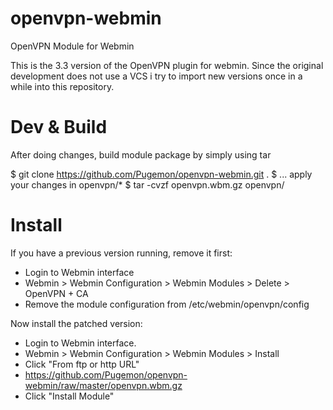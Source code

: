 # openvpn-webmin
OpenVPN Module for Webmin

This is the 3.3 version of the OpenVPN plugin for webmin.
Since the original development does not use a VCS i try to import new versions once in a while into this repository.

# Dev & Build

After doing changes, build module package by simply using tar

$ git clone https://github.com/Pugemon/openvpn-webmin.git .
$ ... apply your changes in openvpn/*
$ tar -cvzf openvpn.wbm.gz openvpn/

# Install

If you have a previous version running, remove it first:

- Login to Webmin interface
- Webmin > Webmin Configuration > Webmin Modules > Delete > OpenVPN + CA
- Remove the module configuration from /etc/webmin/openvpn/config

Now install the patched version:

- Login to Webmin interface.
- Webmin > Webmin Configuration > Webmin Modules > Install
- Click "From ftp or http URL"
- https://github.com/Pugemon/openvpn-webmin/raw/master/openvpn.wbm.gz
- Click "Install Module"
